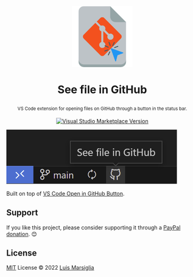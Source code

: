 <p align="center">
  <img src="./res/icon.png" height="160"/>
</p>

<div align="center">
  <h1>See file in GitHub</h1>
  <sub>VS Code extension for opening files on GitHub through a button in the status bar.</sub>
  <br />
  <br />
  <a href="https://marketplace.visualstudio.com/items?itemName=marsi.see-file-in-github" target="__blank"><img src="https://img.shields.io/visual-studio-marketplace/v/marsi.see-file-in-github.svg?color=eee&amp;label=VS%20Code%20Marketplace&logo=visual-studio-code" alt="Visual Studio Marketplace Version" /></a>
</div>

![Icon preview](preview.png)

Built on top of [VS Code Open in GitHub Button](https://github.com/antfu/vscode-open-in-github-button).

## Support

If you like this project, please consider supporting it through a [PayPal donation](https://paypal.me/marsigliacr). 😊

## License

[MIT](./LICENSE) License © 2022 [Luis Marsiglia](https://github.com/marsidev)
